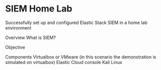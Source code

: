 # SIEM Home Lab
Successfully set up and configured Elastic Stack SIEM in a home lab environment

Overview
What is SIEM?

Objective

Components
Virtualbox or VMware (in this scenario the demonstration is simulated on virtualbox)
Elastic Cloud console
Kali Linux
